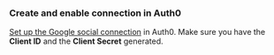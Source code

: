 ### Create and enable connection in Auth0

[Set up the Google social connection](https://auth0.com/docs/dashboard/guides/connections/set-up-connections-social) in Auth0. Make sure you have the **Client ID** and the **Client Secret** generated.
